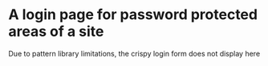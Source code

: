 # A login page for password protected areas of a site

Due to pattern library limitations, the crispy login form does not display here
